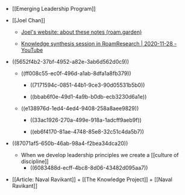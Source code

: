 - [[Emerging Leadership Program]]

- [[Joel Chan]]
	 - [Joel's website: about these notes (roam.garden)](https://joelchan.roam.garden/)

	 - [Knowledge synthesis session in RoamResearch | 2020-11-28 - YouTube](https://www.youtube.com/watch?v=uUF0XWk0bns&t=13s)

- ((5652f4b2-37bf-4952-a82e-3ab6d562d0c9))
	 - ((ff008c55-ec0f-496d-a1ab-8dfa1a8fb379))
		 - ((7171594c-0851-44b1-9ce3-90d05531b5b0))

		 - ((bbab6f0e-49d1-4a9b-b0db-ecb3230d6a1e))

	 - ((e138976d-1ed4-4ed4-9408-258a8aee9829))
		 - ((33ac1926-270a-499e-918a-1adcff9aeb9f))

		 - ((eb6f4170-81ae-4748-85e8-32c51c4da5b7))

- ((87071af5-650b-46ab-98a4-f2bea34dca20))
	 - When we develop leadership principles we create a [[culture of discipline]]
		 - ((6083488d-ecff-4bc8-8d06-43482d095aa7))

- [[Article: Naval Ravikant]] + [[The Knowledge Project]] + [[Naval Ravikant]]
